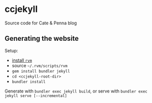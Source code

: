 # ccjekyll
Source code for Cate &amp; Penna blog

## Generating the website
Setup:
 - [install `rvm`](https://rvm.io/rvm/install)
 - source `~/.rvm/scripts/rvm`
 - `gem install bundler jekyll`
 - `cd <ccjekyll-root-dir>`
 - `bundler install`
 
Generate with `bundler exec jekyll build`, or serve with `bundler exec jekyll serve [--incremental]`

